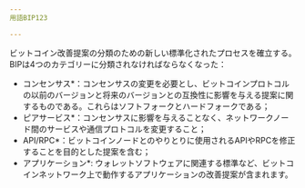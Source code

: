 ```yaml
---
用語BIP123

---
```

ビットコイン改善提案の分類のための新しい標準化されたプロセスを確立する。BIPは4つのカテゴリーに分類されなければならなくなった：


- コンセンサス*：コンセンサスの変更を必要とし、ビットコインプロトコルの以前のバージョンと将来のバージョンとの互換性に影響を与える提案に関するものである。これらはソフトフォークとハードフォークである；
- ピアサービス*：コンセンサスに影響を与えることなく、ネットワークノード間のサービスや通信プロトコルを変更すること；
- API/RPC*：ビットコインノードとのやりとりに使用されるAPIやRPCを修正することを目的とした提案を含む；
- アプリケーション*: ウォレットソフトウェアに関連する標準など、ビットコインネットワーク上で動作するアプリケーションの改善提案が含まれます。